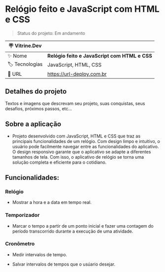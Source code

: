 # Relógio feito e JavaScript com HTML e CSS

> Status do projeto: Em andamento

| :placard: Vitrine.Dev |     |
| -------------  | --- |
| :sparkles: Nome        | **Relógio feito e JavaScript com HTML e CSS**
| :label: Tecnologias | JavaScript, HTML, CSS 
| :rocket: URL         | https://url-deploy.com.br


## Detalhes do projeto

Textos e imagens que descrevam seu projeto, suas conquistas, seus desafios, próximos passos, etc...



<h2> Sobre a aplicação </h2>

 - Projeto desenvolvido com JavaScript, HTML e CSS que traz as principais funcionalidades de um relógio. Com design limpo e intuitivo, o usuário pode facilmente navegar entre as funcionalidades do aplicativo. O design responsivo garante que o aplicativo se adapte a diferentes tamanhos de tela. Com isso, o aplicativo de relógio se torna uma solução completa e eficiente para o cotidiano.

<h2> Funcionalidades: </h2>

  <h3> Relógio </h3>
 
 - Mostrar a hora e a data em tempo real.
  
  <h3> Temporizador </h3>
  
 - Marcar o tempo a partir de um ponto inicial e fazer uma contagem do período transcorrido durante a execução de uma atividade.
   
  <h3> Cronômetro </h3>
   
 - Medir intervalos de tempo.
    
 - Salvar intervalos de tempos que o usúario desejar.
 
 

